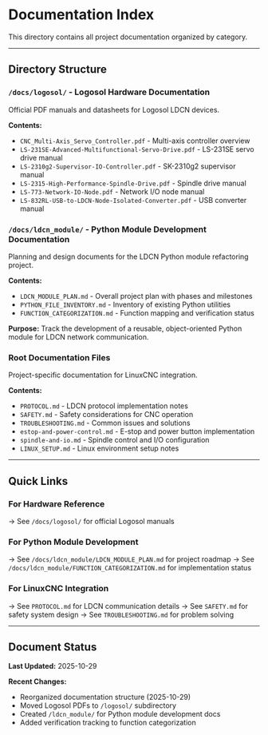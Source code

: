 # Documentation Index

This directory contains all project documentation organized by category.

---

## Directory Structure

### `/docs/logosol/` - Logosol Hardware Documentation
Official PDF manuals and datasheets for Logosol LDCN devices.

**Contents:**
- `CNC_Multi-Axis_Servo_Controller.pdf` - Multi-axis controller overview
- `LS-231SE-Advanced-Multifunctional-Servo-Drive.pdf` - LS-231SE servo drive manual
- `LS-2310g2-Supervisor-IO-Controller.pdf` - SK-2310g2 supervisor manual
- `LS-2315-High-Performance-Spindle-Drive.pdf` - Spindle drive manual
- `LS-773-Network-IO-Node.pdf` - Network I/O node manual
- `LS-832RL-USB-to-LDCN-Node-Isolated-Converter.pdf` - USB converter manual

### `/docs/ldcn_module/` - Python Module Development Documentation
Planning and design documents for the LDCN Python module refactoring project.

**Contents:**
- `LDCN_MODULE_PLAN.md` - Overall project plan with phases and milestones
- `PYTHON_FILE_INVENTORY.md` - Inventory of existing Python utilities
- `FUNCTION_CATEGORIZATION.md` - Function mapping and verification status

**Purpose:** Track the development of a reusable, object-oriented Python module for LDCN network communication.

### Root Documentation Files
Project-specific documentation for LinuxCNC integration.

**Contents:**
- `PROTOCOL.md` - LDCN protocol implementation notes
- `SAFETY.md` - Safety considerations for CNC operation
- `TROUBLESHOOTING.md` - Common issues and solutions
- `estop-and-power-control.md` - E-stop and power button implementation
- `spindle-and-io.md` - Spindle control and I/O configuration
- `LINUX_SETUP.md` - Linux environment setup notes

---

## Quick Links

### For Hardware Reference
→ See `/docs/logosol/` for official Logosol manuals

### For Python Module Development
→ See `/docs/ldcn_module/LDCN_MODULE_PLAN.md` for project roadmap
→ See `/docs/ldcn_module/FUNCTION_CATEGORIZATION.md` for implementation status

### For LinuxCNC Integration
→ See `PROTOCOL.md` for LDCN communication details
→ See `SAFETY.md` for safety system design
→ See `TROUBLESHOOTING.md` for problem solving

---

## Document Status

**Last Updated:** 2025-10-29

**Recent Changes:**
- Reorganized documentation structure (2025-10-29)
- Moved Logosol PDFs to `/logosol/` subdirectory
- Created `/ldcn_module/` for Python module development docs
- Added verification tracking to function categorization
